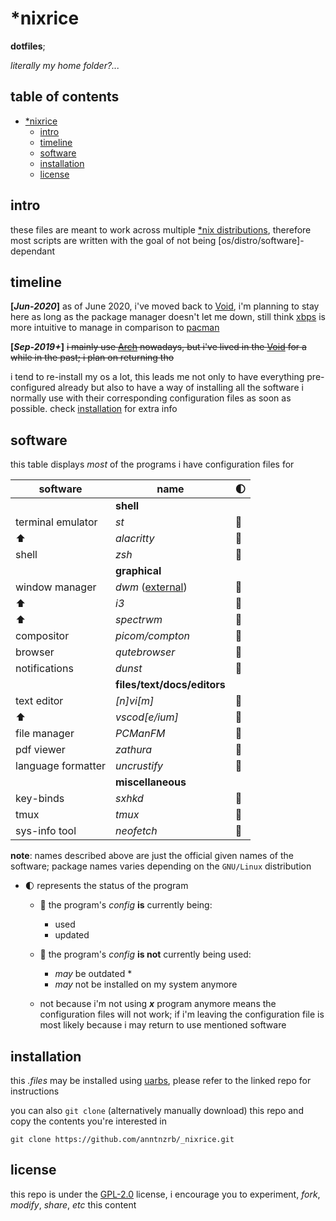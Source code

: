 <!-- markdownlint rules -->
<!-- markdownlint-disable MD013 -->
<!-- markdownlint-disable MD037 -->

# \*nixrice

**dotfiles**;

_literally my home folder?..._

## table of contents

- [\*nixrice](#nixrice)
  - [intro](#intro)
  - [timeline](#timeline)
  - [software](#software)
  - [installation](#installation)
  - [license](#license)

## intro

these files are meant to work across multiple
[\*nix distributions](https://0x0.st/HNfM), therefore most scripts are written
with the goal of not being [os/distro/software]-dependant

## timeline

**[_Jun-2020_]**
as of June 2020, i've moved back to [Void](https://0x0.st/HNff), i'm planning
to stay here as long as the package manager doesn't let me down, still think
[xbps](https://0x0.st/XZLN) is more intuitive to manage in comparison to
[pacman](https://0x0.st/XZLZ)

**[_Sep-2019+_]**
~~i mainly use [Arch](https://0x0.st/oGEz) nowadays, but i've lived in the
[Void](https://0x0.st/HNff) for a while in the past; i plan on returning tho~~

i tend to re-install my os a lot, this leads me not only to have everything
pre-configured already but also to have a way of installing all the software
i normally use with their corresponding configuration files as soon as
possible. check [installation](#installation) for extra info

## software

this table displays _most_ of the programs i have configuration files for

| software           | name                                    | :first_quarter_moon: |
| ------------------ | --------------------------------------- | -------------------- |
|                    | **shell**                               |                      |
| terminal emulator  | _st_                                    | :large_blue_circle:  |
| :arrow_up:         | _alacritty_                             | :red_circle:         |
| shell              | _zsh_                                   | :large_blue_circle:  |
|                    | **graphical**                           |                      |
| window manager     | _dwm_ ([external](https://0x0.st/X869)) | :large_blue_circle:  |
| :arrow_up:         | _i3_                                    | :red_circle:         |
| :arrow_up:         | _spectrwm_                              | :red_circle:         |
| compositor         | _picom/compton_                         | :large_blue_circle:  |
| browser            | _qutebrowser_                           | :large_blue_circle:  |
| notifications      | _dunst_                                 | :large_blue_circle:  |
|                    | **files/text/docs/editors**             |                      |
| text editor        | _[n]vi[m]_                              | :large_blue_circle:  |
| :arrow_up:         | _vscod[e/ium]_                          | :red_circle:         |
| file manager       | _PCManFM_                               | :large_blue_circle:  |
| pdf viewer         | _zathura_                               | :large_blue_circle:  |
| language formatter | _uncrustify_                            | :large_blue_circle:  |
|                    | **miscellaneous**                       |                      |
| key-binds          | _sxhkd_                                 | :large_blue_circle:  |
| tmux               | _tmux_                                  | :large_blue_circle:  |
| sys-info tool      | _neofetch_                              | :large_blue_circle:  |

**note**: names described above are just the official given names of the
software; package names varies depending on the `GNU/Linux` distribution

- :first_quarter_moon: represents the status of the program

  - :large_blue_circle: the program's _config_ **is** currently being:
    - used
    - updated
  - :red_circle: the program's _config_ **is not** currently being used:

    - _may_ be outdated \*
    - _may_ not be installed on my system anymore

  - not because i'm not using **_x_** program anymore means the configuration
    files will not work; if i'm leaving the configuration file is most likely
    because i may return to use mentioned software

## installation

this _.files_ may be installed using [uarbs](https://0x0.st/X86L), please refer
to the linked repo for instructions

you can also `git clone` (alternatively manually download) this repo and
copy the contents you're interested in

```console
git clone https://github.com/anntnzrb/_nixrice.git
```

## license

this repo is under the [GPL-2.0](https://0x0.st/HNVH) license, i encourage you
to experiment, _fork_, _modify_, _share_, _etc_ this content
